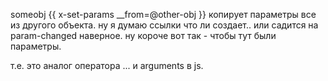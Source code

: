 someobj {{ x-set-params __from=@other-obj }}
копирует параметры все из другого объекта. ну я думаю ссылки что ли создает..
или садится на param-changed наверное. ну короче вот так - чтобы тут были параметры.

т.е. это аналог оператора ... и arguments в js.